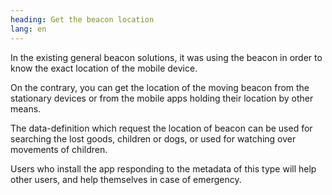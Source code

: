 ```yaml
---
heading: Get the beacon location
lang: en
---
```

In the existing general beacon solutions, it was using the beacon in order to know the exact location of the mobile device.

On the contrary, you can get the location of the moving beacon from the stationary devices or from the mobile apps holding their location by other means.

The data-definition which request the location of beacon can be used for searching the lost goods, children or dogs, or used for watching over movements of children.

Users who install the app responding to the metadata of  this type will help other users, and help themselves in case of emergency.
